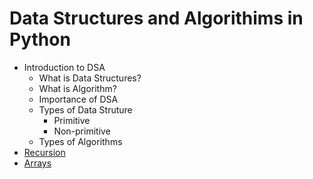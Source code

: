 # Data Structures and Algorithims in Python

- Introduction to DSA
  - What is Data Structures?
  - What is Algorithm?
  - Importance of DSA
  - Types of Data Struture
    - Primitive
    - Non-primitive
  - Types of Algorithms
- [Recursion](./Recursion/)
- [Arrays](./Array/)

